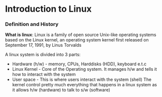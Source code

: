 # Introduction to Linux

### Definition and History

**What is linux**: Linux is a family of open source Unix-like operating systems based on the Linux kernel, an operating system kernel first released on September 17, 1991, by Linus Torvalds

A linux system is divided into 3 parts:
* Hardware (h/w) - memory, CPUs, Harddisks (HDD), keyboard e.t.c
* Linux Kernel - Core of the Operating system. It manages h/w and tells it how to interact with the system
* User space - This is where users interact with the system (shell)
The kernel control pretty much everything that happens in a linux system as it allows h/w (hardware) to talk to s/w (software)